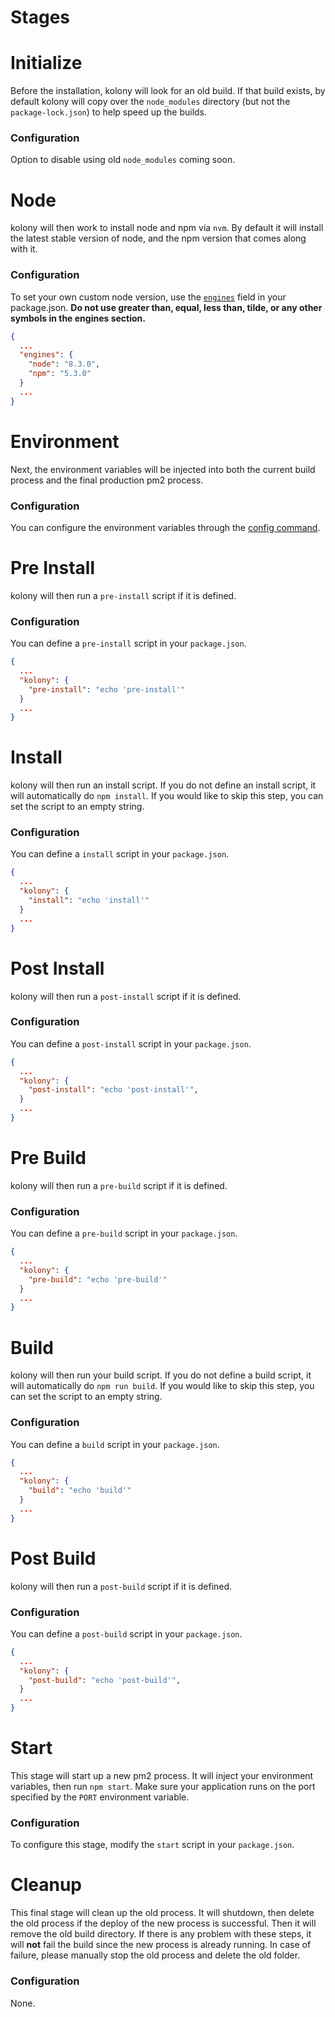 # Stages
# Initialize
Before the installation, kolony will look for an old build. If that build exists, by default kolony will copy over the `node_modules` directory (but not the `package-lock.json`) to help speed up the builds.

### Configuration
Option to disable using old `node_modules` coming soon.

# Node
kolony will then work to install node and npm via `nvm`. By default it will install the latest stable version of node, and the npm version that comes along with it.

### Configuration
To set your own custom node version, use the [`engines`](https://docs.npmjs.com/files/package.json#engines) field in your package.json. **Do not use greater than, equal, less than, tilde, or any other symbols in the engines section.**
```json
{
  ...
  "engines": {
    "node": "8.3.0",
    "npm": "5.3.0"
  }
  ...
}
```

# Environment
Next, the environment variables will be injected into both the current build process and the final production pm2 process.

### Configuration
You can configure the environment variables through the [config command](https://konstructor.js.org/guides/kolony/commands/config).

# Pre Install
kolony will then run a `pre-install` script if it is defined.

### Configuration
You can define a `pre-install` script in your `package.json`.
```json
{
  ...
  "kolony": {
    "pre-install": "echo 'pre-install'"
  }
  ...
}
```

# Install
kolony will then run an install script. If you do not define an install script, it will automatically do `npm install`. If you would like to skip this step, you can set the script to an empty string.

### Configuration
You can define a `install` script in your `package.json`.
```json
{
  ...
  "kolony": {
    "install": "echo 'install'"
  }
  ...
}
```

# Post Install
kolony will then run a `post-install` script if it is defined.

### Configuration
You can define a `post-install` script in your `package.json`.
```json
{
  ...
  "kolony": {
    "post-install": "echo 'post-install'",
  }
  ...
}
```

# Pre Build
kolony will then run a `pre-build` script if it is defined.

### Configuration
You can define a `pre-build` script in your `package.json`.
```json
{
  ...
  "kolony": {
    "pre-build": "echo 'pre-build'"
  }
  ...
}
```

# Build
kolony will then run your build script. If you do not define a build script, it will automatically do `npm run build`. If you would like to skip this step, you can set the script to an empty string.

### Configuration
You can define a `build` script in your `package.json`.
```json
{
  ...
  "kolony": {
    "build": "echo 'build'"
  }
  ...
}
```

# Post Build
kolony will then run a `post-build` script if it is defined.

### Configuration
You can define a `post-build` script in your `package.json`.
```json
{
  ...
  "kolony": {
    "post-build": "echo 'post-build'",
  }
  ...
}
```

# Start
This stage will start up a new pm2 process. It will inject your environment variables, then run `npm start`. Make sure your application runs on the port specified by the `PORT` environment variable.

### Configuration
To configure this stage, modify the `start` script in your `package.json`.

# Cleanup
This final stage will clean up the old process. It will shutdown, then delete the old process if the deploy of the new process is successful. Then it will remove the old build directory. If there is any problem with these steps, it will **not** fail the build since the new process is already running. In case of failure, please manually stop the old process and delete the old folder.

### Configuration
None.
